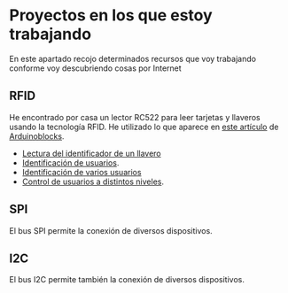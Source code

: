# Proyectos en los que estoy trabajando

En este apartado recojo determinados recursos que voy trabajando conforme voy descubriendo cosas por Internet

## RFID
He encontrado por casa un lector RC522 para leer tarjetas y llaveros usando la tecnología RFID.
He utilizado lo que aparece en [este artículo](https://blog.arduinoblocks.com/2019/05/tarjetas-rfid-y-programas-ejemplo.html) de [Arduinoblocks](www.arduinoblocks.com).
- [Lectura del identificador de un llavero](http://www.arduinoblocks.com/web/project/143237)
- [Identificación de usuarios](http://www.arduinoblocks.com/web/project/143230).
- [Identificación de varios usuarios](http://www.arduinoblocks.com/web/project/143235)
- [Control de usuarios a distintos niveles](http://www.arduinoblocks.com/web/project/143236).

## SPI
El bus SPI permite la conexión de diversos dispositivos.

## I2C

El bus I2C permite también la conexión de diversos dispositivos.
